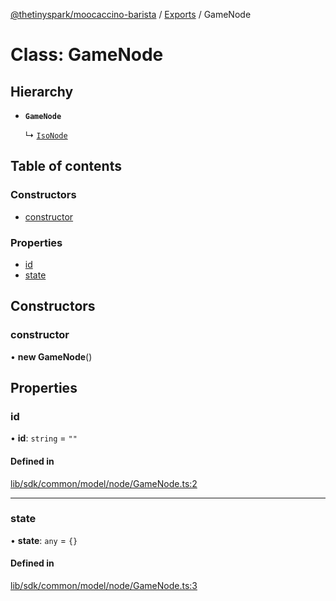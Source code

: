 [@thetinyspark/moocaccino-barista](../README.md) / [Exports](../modules.md) / GameNode

# Class: GameNode

## Hierarchy

- **`GameNode`**

  ↳ [`IsoNode`](IsoNode.md)

## Table of contents

### Constructors

- [constructor](GameNode.md#constructor)

### Properties

- [id](GameNode.md#id)
- [state](GameNode.md#state)

## Constructors

### constructor

• **new GameNode**()

## Properties

### id

• **id**: `string` = `""`

#### Defined in

[lib/sdk/common/model/node/GameNode.ts:2](https://github.com/thetinyspark/barista/blob/93f33857/lib/sdk/common/model/node/GameNode.ts#L2)

___

### state

• **state**: `any` = `{}`

#### Defined in

[lib/sdk/common/model/node/GameNode.ts:3](https://github.com/thetinyspark/barista/blob/93f33857/lib/sdk/common/model/node/GameNode.ts#L3)
